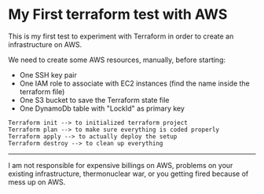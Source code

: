 # My First terraform test with AWS
 
 This is my first test to experiment with Terraform in order to create an infrastructure on AWS. 
 
 We need to create some AWS resources, manually, before starting:
 - One SSH key pair
 - One IAM role to associate with EC2 instances (find the name inside the terraform file)
 - One S3 bucket to save the Terraform state file
 - One DynamoDb table with "LockId" as primary key
 
 ```
Terraform init --> to initialized terraform project
Terraform plan --> to make sure everything is coded properly
Terraform apply --> to actually deploy the setup
Terraform destroy --> to clean up everything
```

****
I am not responsible for expensive billings on AWS, problems on your existing infrastructure,
thermonuclear war, or you getting fired because of mess up on AWS.